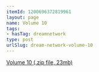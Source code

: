 ```yaml
---
itemId: 1200696372819961
layout: page
name: Volume 10
tags:
- hasTag: dreamnetwork
type: post
urlSlug: dream-network-volume-10
---
```

<a href="files/Volume_10.zip" download>Volume 10 (.zip file, 23mb)</a>